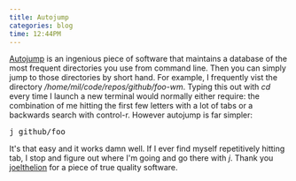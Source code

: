 ```yaml
---
title: Autojump
categories: blog
time: 12:44PM
---
```

[Autojump](http://github.com/joelthelion/autojump) is an ingenious piece of software that maintains a database of the most frequent directories you use from command line. Then you can simply jump to those directories by short hand. For example, I frequently vist the directory */home/mil/code/repos/github/foo-wm*. Typing this out with *cd* every time I launch a new terminal would normally either require: the combination of me hitting the first few letters with a lot of tabs or a backwards search with control-r. However autojump is far simpler:

<pre class="sh_c">
j github/foo
</pre>

It's that easy and it works damn well. If I ever find myself repetitively hitting tab, I stop and figure out where I'm going and go there with *j*. Thank you [joelthelion](http://github.com/joelthelion) for a piece of true quality software.
